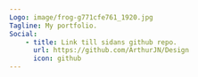 ```yaml
---
Logo: image/frog-g771cfe761_1920.jpg
Tagline: My portfolio.
Social:
    - title: Link till sidans github repo.
      url: https://github.com/ArthurJN/Design
      icon: github
---
```

